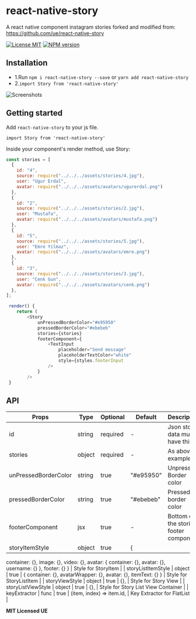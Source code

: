 # react-native-story

A react native component instagram stories forked and modified from: https://github.com/ue/react-native-story

[![License MIT](http://img.shields.io/badge/license-MIT-orange.svg?style=flat)](https://raw.githubusercontent.com/AugustusCosta/react-native-story/master/LICENSE)
[ ![NPM version](http://img.shields.io/npm/v/react-native-story.svg?style=flat)](https://www.npmjs.com/package/react-native-story)

## Installation

- 1.Run `npm i react-native-story --save` or `yarn add react-native-story`
- 2.`import Story from 'react-native-story'`

![Screenshots](https://media.giphy.com/media/f9RH5B7kYeFvQFhRq7/giphy.gif)

## Getting started

Add `react-native-story` to your js file.

`import Story from 'react-native-story'`

Inside your component's render method, use Story:

```javascript
const stories = [
  {
    id: "4",
    source: require("../../../assets/stories/4.jpg"),
    user: "Ugur Erdal",
    avatar: require("../../../assets/avatars/ugurerdal.png")
  },
  {
    id: "2",
    source: require("../../../assets/stories/2.jpg"),
    user: "Mustafa",
    avatar: require("../../../assets/avatars/mustafa.png")
  },
  {
    id: "5",
    source: require("../../../assets/stories/5.jpg"),
    user: "Emre Yilmaz",
    avatar: require("../../../assets/avatars/emre.png")
  },
  {
    id: "3",
    source: require("../../../assets/stories/3.jpg"),
    user: "Cenk Gun",
    avatar: require("../../../assets/avatars/cenk.png")
  },
];

 render() {
	return (
		<Story
			unPressedBorderColor="#e95950"
			pressedBorderColor="#ebebeb"
			stories={stories}
			footerComponent={
				<TextInput
					placeholder="Send message"
					placeholderTextColor="white"
					style={styles.footerInput
				/>
			}
		/>
 }

```

## API

| Props                | Type   | Optional | Default                      | Description                            |
| -------------------- | ------ | -------- | ---------------------------- | -------------------------------------- |
| id                   | string | required | -                            | Json story data must have this         |
| stories              | object | required | -                            | As above example                       |
| unPressedBorderColor | string | true     | "#e95950"                    | Unpressed Border color                 |
| pressedBorderColor   | string | true     | "#ebebeb"                    | Pressed border color                   |
| footerComponent      | jsx    | true     | -                            | Bottom of the stories footer component |
| storyItemStyle       | object | true     | {
  container: {},
  image: {},
  video: {},
  avatar: {
    container: {},
    avatar: {},
    username: {}
  },
  footer: {}
}                                                                         | Style for StoryItem                    |
| storyListItemStyle   | object | true     | {
  container: {},
  avatarWrapper: {},
  avatar: {},
  itemText: {}
}                                                                         | Style for StoryListItem                |
| storyViewStyle       | object | true     | {},                          | Style for Story View                   |
| storyListViewStyle   | object | true     | {},                          | Style for Story List View Container    |
| keyExtractor         | func   | true     | (item, index) => item.id,    | Key Extractor for FlatList             |

**MIT Licensed UE**
